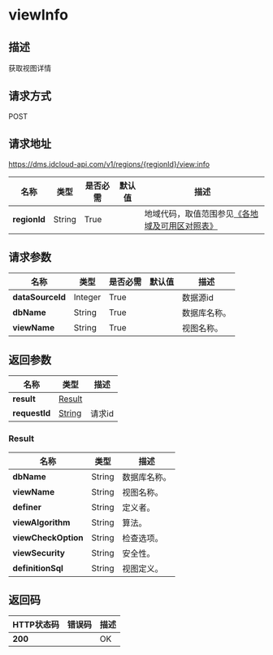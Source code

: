 # viewInfo


## 描述
获取视图详情

## 请求方式
POST

## 请求地址
https://dms.jdcloud-api.com/v1/regions/{regionId}/view:info

|名称|类型|是否必需|默认值|描述|
|---|---|---|---|---|
|**regionId**|String|True| |地域代码，取值范围参见[《各地域及可用区对照表》](../Enum-Definitions/Regions-AZ.md)|

## 请求参数
|名称|类型|是否必需|默认值|描述|
|---|---|---|---|---|
|**dataSourceId**|Integer|True| |数据源id|
|**dbName**|String|True| |数据库名称。|
|**viewName**|String|True| |视图名称。|


## 返回参数
|名称|类型|描述|
|---|---|---|
|**result**|[Result](viewinfo#result)| |
|**requestId**|[String](viewinfo#result)|请求id|

### <div id="result">Result</div>
|名称|类型|描述|
|---|---|---|
|**dbName**|String|数据库名称。|
|**viewName**|String|视图名称。|
|**definer**|String|定义者。|
|**viewAlgorithm**|String|算法。|
|**viewCheckOption**|String|检查选项。|
|**viewSecurity**|String|安全性。|
|**definitionSql**|String|视图定义。|

## 返回码
|HTTP状态码|错误码|描述|
|---|---|---|
|**200**||OK|
